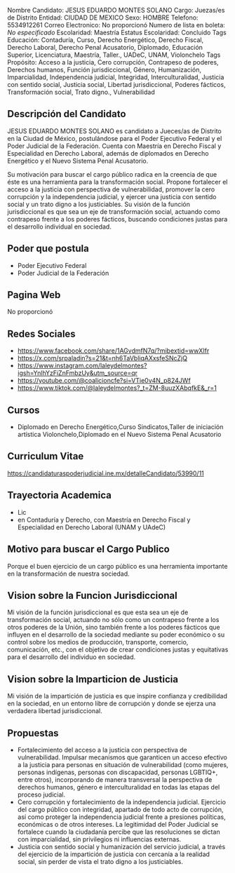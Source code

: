 Nombre Candidato: JESUS EDUARDO MONTES SOLANO
Cargo: Juezas/es de Distrito
Entidad: CIUDAD DE MEXICO
Sexo: HOMBRE
Telefono: 5534912261
Correo Electronico: No proporcionó
Numero de lista en boleta: *No especificado*
Escolaridad: Maestría
Estatus Escolaridad: Concluido
Tags Educación: Contaduría, Curso, Derecho Energético, Derecho Fiscal, Derecho Laboral, Derecho Penal Acusatorio, Diplomado, Educación Superior, Licenciatura, Maestría, Taller., UADeC, UNAM, Violonchelo
Tags Propósito: Acceso a la justicia, Cero corrupción, Contrapeso de poderes, Derechos humanos, Función jurisdiccional, Género, Humanización, Imparcialidad, Independencia judicial, Integridad, Interculturalidad, Justicia con sentido social, Justicia social, Libertad jurisdiccional, Poderes fácticos, Transformación social, Trato digno., Vulnerabilidad


## Descripción del Candidato 

JESUS EDUARDO MONTES SOLANO es candidato a Jueces/as de Distrito en la Ciudad de México, postulándose para el Poder Ejecutivo Federal y el Poder Judicial de la Federación. Cuenta con Maestría en Derecho Fiscal y Especialidad en Derecho Laboral, además de diplomados en Derecho Energético y el Nuevo Sistema Penal Acusatorio.

Su motivación para buscar el cargo público radica en la creencia de que éste es una herramienta para la transformación social.  Propone fortalecer el acceso a la justicia con perspectiva de vulnerabilidad, promover la cero corrupción y la independencia judicial, y ejercer una justicia con sentido social y un trato digno a los justiciables.  Su visión de la función jurisdiccional es que sea un eje de transformación social, actuando como contrapeso frente a los poderes fácticos, buscando condiciones justas para el desarrollo individual en sociedad.


## Poder que postula

- Poder Ejecutivo Federal
- Poder Judicial de la Federación


## Pagina Web

No proporcionó


## Redes Sociales

- https://www.facebook.com/share/1AGvdmfN7q/?mibextid=wwXIfr
- https://x.com/srpaladin?s=21&t=nh6TaVbliqAXxsfeSNcZjQ
- https://www.instagram.com/laleydelmontes?igsh=YnlhYzFiZnFmbzUy&utm_source=qr
- https://youtube.com/@coalicioncfe?si=VTie0v4N_p824JWf
- https://www.tiktok.com/@laleydelmontes?_t=ZM-8uuzXAbqfkE&_r=1


## Cursos

- Diplomado en Derecho Energético,Curso Sindicatos,Taller de iniciación artística Violonchelo,Diplomado en el Nuevo Sistema Penal Acusatorio


## Curriculum Vitae

https://candidaturaspoderjudicial.ine.mx/detalleCandidato/53990/11


## Trayectoria Academica

- Lic
- en Contaduría y Derecho, con Maestría en Derecho Fiscal y Especialidad en Derecho Laboral (UNAM y UAdeC)


## Motivo para buscar el Cargo Publico

Porque el buen ejercicio de un cargo público es una herramienta importante en la transformación de nuestra sociedad.


## Vision sobre la Funcion Jurisdiccional

Mi visión de la función jurisdiccional es que esta sea un eje de transformación social, actuando no sólo como un contrapeso frente a los otros poderes de la Unión, sino también frente a los poderes fácticos que influyen en el desarrollo de la sociedad mediante su poder económico o su control sobre los medios de producción, transporte, comercio, comunicación, etc., con el objetivo de crear condiciones justas y equitativas para el desarrollo del individuo en sociedad.


## Vision sobre la Imparticion de Justicia

Mi visión de la impartición de justicia es que inspire confianza y credibilidad en la sociedad, en un entorno libre de corrupción y donde se ejerza una verdadera libertad jurisdiccional.


## Propuestas

- Fortalecimiento del acceso a la justicia con perspectiva de vulnerabilidad. Impulsar mecanismos que garanticen un acceso efectivo a la justicia para personas en situación de vulnerabilidad (como mujeres, personas indígenas, personas con discapacidad, personas LGBTIQ+, entre otros), incorporando de manera transversal la perspectiva de derechos humanos, género e interculturalidad en todas las etapas del proceso judicial.
- Cero corrupción y fortalecimiento de la independencia judicial. Ejercicio del cargo público con integridad, apartado de todo acto de corrupción, así como proteger la independencia judicial frente a presiones políticas, económicas o de otros intereses. La legitimidad del Poder Judicial se fortalece cuando la ciudadanía percibe que las resoluciones se dictan con imparcialidad, sin privilegios ni influencias externas.
- Justicia con sentido social y humanización del servicio judicial, a través del ejercicio de la impartición de justicia con cercanía a la realidad social, sin perder de vista el trato digno a los justiciables.

